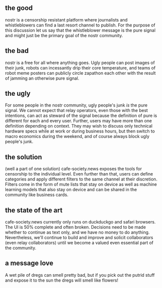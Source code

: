 ## the good

nostr is a censorship resistant platform where journalists and whistleblowers can find a last resort channel to publish. For the purpose of this discussion let us say that the whistleblower message is the pure signal and might just be the primary goal of the nostr community.

## the bad  

nostr is a free for all where anything goes. Ugly people can post images of their junk, robots can incessantly drip their core temperature, and teams of robot meme posters can publicly circle zapathon each other with the result of jamming an otherwise pure signal.

## the ugly

For some people in the nostr community, ugly people's junk _is_ the pure signal. We cannot expect that relay operators, even those with the best intentions, can act as steward of the signal because the definition of pure is different for each and every user. Further, users may have more than one definition depending on context. They may wish to discuss only technical hardware specs while at work or during business hours, but then switch to macro economics during the weekend, and of course always block ugly people's junk.

## the solution

(well a part of one solution) cafe-society.news exposes the tools for censorship to the individual level. Even further than that, users can define categories and apply different filters to the same channel at their discretion. Filters come in the form of mute lists that stay on device as well as machine learning models that also stay on device and can be shared in the community like business cards.

## the state of the art

cafe-society.news currently only runs on duckduckgo and safari browsers. The UI is 50% complete and often broken. Decisions need to be made whether to continue as text only, and we have no money to do anything. Nevertheless, we'll continue to build and improve and solicit collaborators (even relay collaborators) until we become a valued even essential part of the community.

## a message love

A wet pile of dregs can smell pretty bad, but if you pick out the putrid stuff and expose it to the sun the dregs will smell like flowers!
